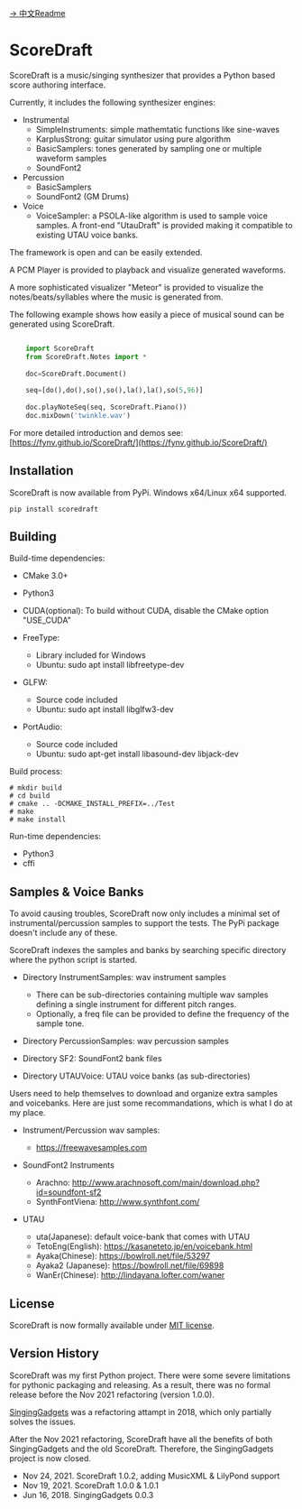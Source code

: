 [-> 中文Readme](README_cn.md)

# ScoreDraft

ScoreDraft is a music/singing synthesizer that provides a Python based 
score authoring interface. 

Currently, it includes the following synthesizer engines:

* Instrumental
	- SimpleInstruments: simple mathemtatic functions like sine-waves
	- KarplusStrong: guitar simulator using pure algorithm
	- BasicSamplers: tones generated by sampling one or multiple waveform samples
	- SoundFont2
* Percussion
	- BasicSamplers
	- SoundFont2 (GM Drums)
* Voice
	- VoiceSampler: a PSOLA-like algorithm is used to sample voice samples. A front-end "UtauDraft" is provided making it compatible to existing UTAU voice banks.

The framework is open and can be easily extended.

A PCM Player is provided to playback and visualize generated waveforms.

A more sophisticated visualizer "Meteor" is provided to visualize the notes/beats/syllables where the music is generated from.

The following example shows how easily a piece of musical sound can be generated using ScoreDraft.

```Python

	import ScoreDraft
	from ScoreDraft.Notes import *
	
	doc=ScoreDraft.Document()
	
	seq=[do(),do(),so(),so(),la(),la(),so(5,96)]
	
	doc.playNoteSeq(seq, ScoreDraft.Piano())
	doc.mixDown('twinkle.wav')

```

For more detailed introduction and demos see: [https://fynv.github.io/ScoreDraft/](https://fynv.github.io/ScoreDraft/)

## Installation
ScoreDraft is now available from PyPi. Windows x64/Linux x64 supported.

```
pip install scoredraft
```


## Building

Build-time dependencies:

* CMake 3.0+
* Python3
* CUDA(optional): To build without CUDA, disable the CMake option "USE_CUDA"
* FreeType: 
	- Library included for Windows
	- Ubuntu: sudo apt install libfreetype-dev
	
* GLFW: 
	- Source code included
	- Ubuntu: sudo apt install libglfw3-dev

* PortAudio:
	- Source code included
	- Ubuntu: sudo apt-get install libasound-dev libjack-dev	

Build process:

```
# mkdir build
# cd build
# cmake .. -DCMAKE_INSTALL_PREFIX=../Test
# make
# make install
```

Run-time dependencies:

* Python3 
* cffi

## Samples & Voice Banks

To avoid causing troubles, ScoreDraft now only includes a minimal set of instrumental/percussion samples to support the tests. The PyPi package doesn't include any of these.

ScoreDraft indexes the samples and banks by searching specific directory where the python script is started.

* Directory InstrumentSamples: wav instrument samples
	- There can be sub-directories containing multiple wav samples defining a single instrument for different pitch ranges.
	- Optionally, a freq file can be provided to define the frequency of the sample tone.

* Directory PercussionSamples: wav percussion samples
* Directory SF2: SoundFont2 bank files
* Directory UTAUVoice: UTAU voice banks (as sub-directories)

Users need to help themselves to download and organize extra samples and voicebanks. Here are just some recommandations, which is what I do at my place.

* Instrument/Percussion wav samples:
	- https://freewavesamples.com

* SoundFont2 Instruments
	- Arachno: http://www.arachnosoft.com/main/download.php?id=soundfont-sf2
	- SynthFontViena: http://www.synthfont.com/

* UTAU
	- uta(Japanese): default voice-bank that comes with UTAU
	- TetoEng(English): https://kasaneteto.jp/en/voicebank.html
	- Ayaka(Chinese): https://bowlroll.net/file/53297
	- Ayaka2 (Japanese): https://bowlroll.net/file/69898
	- WanEr(Chinese): http://lindayana.lofter.com/waner



## License

ScoreDraft is now formally available under [MIT license](https://choosealicense.com/licenses/mit/).


## Version History

ScoreDraft was my first Python project. There were some severe limitations for pythonic packaging and releasing.
As a result, there was no formal release before the Nov 2021 refactoring (version 1.0.0).

[SingingGadgets](https://pypi.org/project/singinggadgets/) was a refactoring attampt in 2018, 
which only partially solves the issues. 

After the Nov 2021 refactoring, ScoreDraft have all the benefits of both SingingGadgets and the old ScoreDraft.
Therefore, the SingingGadgets project is now closed.

* Nov 24, 2021. ScoreDraft 1.0.2, adding MusicXML & LilyPond support
* Nov 19, 2021. ScoreDraft 1.0.0 & 1.0.1
* Jun 16, 2018. SingingGadgets 0.0.3



